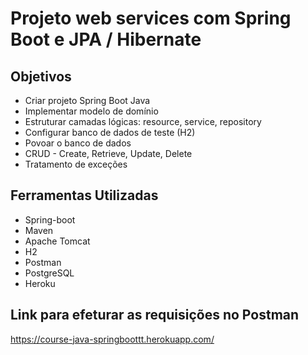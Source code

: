 # Projeto web services com Spring Boot e JPA / Hibernate

## Objetivos
* Criar projeto Spring Boot Java
* Implementar modelo de domínio
* Estruturar camadas lógicas: resource, service, repository
* Configurar banco de dados de teste (H2)
* Povoar o banco de dados
* CRUD - Create, Retrieve, Update, Delete
* Tratamento de exceções

## Ferramentas Utilizadas
* Spring-boot
* Maven
* Apache Tomcat
* H2
* Postman
* PostgreSQL
* Heroku

## Link para efeturar as requisições no Postman
https://course-java-springboottt.herokuapp.com/
